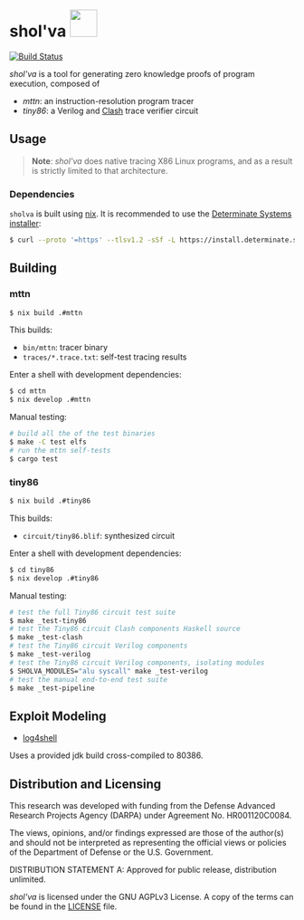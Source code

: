 # shol'va <img src="https://user-images.githubusercontent.com/3059210/147595717-ec80740c-d4eb-4dd5-972a-d57c228c042d.png" width="48">

<!-- Icon attribution: Mikla, https://commons.wikimedia.org/wiki/File:Apophis_Symbol_(Stargate).svg -->

[![Build Status](https://github.com/trailofbits/sholva/actions/workflows/ci.yml/badge.svg)](https://github.com/trailofbits/sholva/actions?query=workflow%3ACI)

_shol'va_ is a tool for generating zero knowledge proofs of program execution, composed of

- _mttn_: an instruction-resolution program tracer
- _tiny86_: a Verilog and [Clash](https://clash-lang.org/) trace verifier circuit

## Usage

> **Note**: _shol'va_ does native tracing X86 Linux programs, and as a result is strictly limited to that architecture.

### Dependencies

`sholva` is built using [nix](https://nixos.wiki/wiki/Nix_package_manager).
It is recommended to use the [Determinate Systems installer](https://determinate.systems/posts/determinate-nix-installer):

```sh
$ curl --proto '=https' --tlsv1.2 -sSf -L https://install.determinate.systems/nix | sh -s -- install
```

## Building

### mttn

```sh
$ nix build .#mttn
```

This builds:

- `bin/mttn`: tracer binary
- `traces/*.trace.txt`: self-test tracing results

Enter a shell with development dependencies:

```sh
$ cd mttn
$ nix develop .#mttn
```

Manual testing:

```sh
# build all the of the test binaries
$ make -C test elfs
# run the mttn self-tests
$ cargo test
```

### tiny86

```sh
$ nix build .#tiny86
```

This builds:

- `circuit/tiny86.blif`: synthesized circuit

Enter a shell with development dependencies:

```sh
$ cd tiny86
$ nix develop .#tiny86
```

Manual testing:

```bash
# test the full Tiny86 circuit test suite
$ make _test-tiny86
# test the Tiny86 circuit Clash components Haskell source
$ make _test-clash
# test the Tiny86 circuit Verilog components
$ make _test-verilog
# test the Tiny86 circuit Verilog components, isolating modules
$ SHOLVA_MODULES="alu syscall" make _test-verilog
# test the manual end-to-end test suite
$ make _test-pipeline
```

## Exploit Modeling

- [log4shell](https://www.cve.org/CVERecord?id=CVE-2021-44228)

Uses a provided jdk build cross-compiled to 80386.

## Distribution and Licensing

This research was developed with funding from the Defense Advanced Research Projects Agency (DARPA) under Agreement No. HR001120C0084.

The views, opinions, and/or findings expressed are those of the author(s) and
should not be interpreted as representing the official views or policies of the
Department of Defense or the U.S. Government.

DISTRIBUTION STATEMENT A: Approved for public release, distribution unlimited.

_shol'va_ is licensed under the GNU AGPLv3 License. A copy of the terms can
be found in the [LICENSE](./LICENSE) file.
